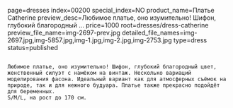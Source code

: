 page=dresses
index=00200
special_index=NO
product_name=Платье Catherine
preview_desc=Любимое платье, оно изумительно! Шифон, глубокий благородный ...
price=1000
root=dresses/dress-catherine
preview_file_name=img-2697-prev.jpg
detailed_file_names=img-2697.jpg,img-5857.jpg,img-1.jpg,img-2.jpg,img-2753.jpg
type=dress
status=published
~~~~~~

Любимое платье, оно изумительно! Шифон, глубокий благородный цвет, женственный силуэт с намёком на винтаж. Несколько вариаций моделирования фасона. Идеальный вариант как для атмосферных съёмок на природе, так и для нежного будуара. Платье также прекрасно подойдёт для беременных.
S/M/L, на рост до 170 см.